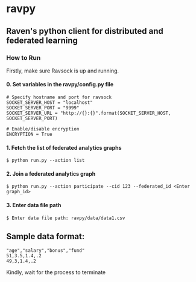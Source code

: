 # ravpy

## Raven's python client for distributed and federated learning

### How to Run

Firstly, make sure Ravsock is up and running.

#### 0. Set variables in the ravpy/config.py file

    # Specify hostname and port for ravsock
    SOCKET_SERVER_HOST = "localhost"
    SOCKET_SERVER_PORT = "9999"
    SOCKET_SERVER_URL = "http://{}:{}".format(SOCKET_SERVER_HOST, SOCKET_SERVER_PORT)
    
    # Enable/disable encryption
    ENCRYPTION = True
    
#### 1. Fetch the list of federated analytics graphs

    $ python run.py --action list

#### 2. Join a federated analytics graph

    $ python run.py --action participate --cid 123 --federated_id <Enter graph_id>

#### 3. Enter data file path 

    $ Enter data file path: ravpy/data/data1.csv
    

## Sample data format:

    "age","salary","bonus","fund"
    51,3.5,1.4,.2
    49,3,1.4,.2
    
Kindly, wait for the process to terminate